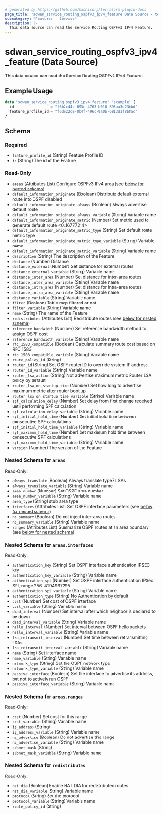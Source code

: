 ```yaml
---
# generated by https://github.com/hashicorp/terraform-plugin-docs
page_title: "sdwan_service_routing_ospfv3_ipv4_feature Data Source - terraform-provider-sdwan"
subcategory: "Features - Service"
description: |-
  This data source can read the Service Routing OSPFv3 IPv4 Feature.
---
```


# sdwan_service_routing_ospfv3_ipv4_feature (Data Source)

This data source can read the Service Routing OSPFv3 IPv4 Feature.

## Example Usage

```terraform
data "sdwan_service_routing_ospfv3_ipv4_feature" "example" {
  id                 = "f6b2c44c-693c-4763-b010-895aa3d236bd"
  feature_profile_id = "f6dd22c8-0b4f-496c-9a0b-6813d1f8b8ac"
}
```

<!-- schema generated by tfplugindocs -->
## Schema

### Required

- `feature_profile_id` (String) Feature Profile ID
- `id` (String) The id of the Feature

### Read-Only

- `areas` (Attributes List) Configure OSPFv3 IPv4 area (see [below for nested schema](#nestedatt--areas))
- `default_information_originate` (Boolean) Distribute default external route into OSPF disabled
- `default_information_originate_always` (Boolean) Always advertise default route
- `default_information_originate_always_variable` (String) Variable name
- `default_information_originate_metric` (Number) Set metric used to generate default route <0..16777214>
- `default_information_originate_metric_type` (String) Set default route metric type
- `default_information_originate_metric_type_variable` (String) Variable name
- `default_information_originate_metric_variable` (String) Variable name
- `description` (String) The description of the Feature
- `distance` (Number) Distance
- `distance_external` (Number) Set distance for external routes
- `distance_external_variable` (String) Variable name
- `distance_inter_area` (Number) Set distance for inter-area routes
- `distance_inter_area_variable` (String) Variable name
- `distance_intra_area` (Number) Set distance for intra-area routes
- `distance_intra_area_variable` (String) Variable name
- `distance_variable` (String) Variable name
- `filter` (Boolean) Table map filtered or not
- `filter_variable` (String) Variable name
- `name` (String) The name of the Feature
- `redistributes` (Attributes List) Redistribute routes (see [below for nested schema](#nestedatt--redistributes))
- `reference_bandwidth` (Number) Set reference bandwidth method to assign OSPF cost
- `reference_bandwidth_variable` (String) Variable name
- `rfc_1583_compatible` (Boolean) Calculate summary route cost based on RFC 1583
- `rfc_1583_compatible_variable` (String) Variable name
- `route_policy_id` (String)
- `router_id` (String) Set OSPF router ID to override system IP address
- `router_id_variable` (String) Variable name
- `router_lsa_action` (String) Not advertise maximum metric Router LSA policy by default
- `router_lsa_on_startup_time` (Number) Set how long to advertise maximum metric after router boot up
- `router_lsa_on_startup_time_variable` (String) Variable name
- `spf_calculation_delay` (Number) Set delay from first change received until performing SPF calculation
- `spf_calculation_delay_variable` (String) Variable name
- `spf_initial_hold_time` (Number) Set initial hold time between consecutive SPF calculations
- `spf_initial_hold_time_variable` (String) Variable name
- `spf_maximum_hold_time` (Number) Set maximum hold time between consecutive SPF calculations
- `spf_maximum_hold_time_variable` (String) Variable name
- `version` (Number) The version of the Feature

<a id="nestedatt--areas"></a>
### Nested Schema for `areas`

Read-Only:

- `always_translate` (Boolean) Always translate type7 LSAs
- `always_translate_variable` (String) Variable name
- `area_number` (Number) Set OSPF area number
- `area_number_variable` (String) Variable name
- `area_type` (String) stub area type
- `interfaces` (Attributes List) Set OSPF interface parameters (see [below for nested schema](#nestedatt--areas--interfaces))
- `no_summary` (Boolean) Do not inject inter-area routes
- `no_summary_variable` (String) Variable name
- `ranges` (Attributes List) Summarize OSPF routes at an area boundary (see [below for nested schema](#nestedatt--areas--ranges))

<a id="nestedatt--areas--interfaces"></a>
### Nested Schema for `areas.interfaces`

Read-Only:

- `authentication_key` (String) Set OSPF interface authentication IPSEC key
- `authentication_key_variable` (String) Variable name
- `authentication_spi` (Number) Set OSPF interface authentication IPSec SPI, range 256..4294967295
- `authentication_spi_variable` (String) Variable name
- `authentication_type` (String) No Authentication by default
- `cost` (Number) Set cost of OSPF interface
- `cost_variable` (String) Variable name
- `dead_interval` (Number) Set interval after which neighbor is declared to be down
- `dead_interval_variable` (String) Variable name
- `hello_interval` (Number) Set interval between OSPF hello packets
- `hello_interval_variable` (String) Variable name
- `lsa_retransmit_interval` (Number) Set time between retransmitting LSAs
- `lsa_retransmit_interval_variable` (String) Variable name
- `name` (String) Set interface name
- `name_variable` (String) Variable name
- `network_type` (String) Set the OSPF network type
- `network_type_variable` (String) Variable name
- `passive_interface` (Boolean) Set the interface to advertise its address, but not to actively run OSPF
- `passive_interface_variable` (String) Variable name


<a id="nestedatt--areas--ranges"></a>
### Nested Schema for `areas.ranges`

Read-Only:

- `cost` (Number) Set cost for this range
- `cost_variable` (String) Variable name
- `ip_address` (String)
- `ip_address_variable` (String) Variable name
- `no_advertise` (Boolean) Do not advertise this range
- `no_advertise_variable` (String) Variable name
- `subnet_mask` (String)
- `subnet_mask_variable` (String) Variable name



<a id="nestedatt--redistributes"></a>
### Nested Schema for `redistributes`

Read-Only:

- `nat_dia` (Boolean) Enable NAT DIA for redistributed routes
- `nat_dia_variable` (String) Variable name
- `protocol` (String) Set the protocol
- `protocol_variable` (String) Variable name
- `route_policy_id` (String)
